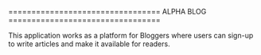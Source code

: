 ================================= ALPHA BLOG =================================

This application works as a platform for Bloggers where users can sign-up to write articles and make it available for readers.